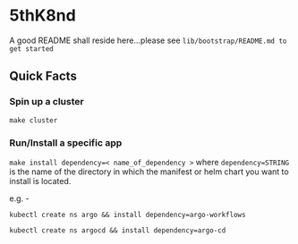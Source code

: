 # 5thK8nd

A good README shall reside here...please see `lib/bootstrap/README.md to get started`

## Quick Facts

### Spin up a cluster

`make cluster`

### Run/Install a specific app

`make install dependency=< name_of_dependency >` where `dependency=STRING` is the name of the directory in which the manifest or helm chart you want to install is located.

e.g. -

`kubectl create ns argo && install dependency=argo-workflows`

`kubectl create ns argocd && install dependency=argo-cd`
